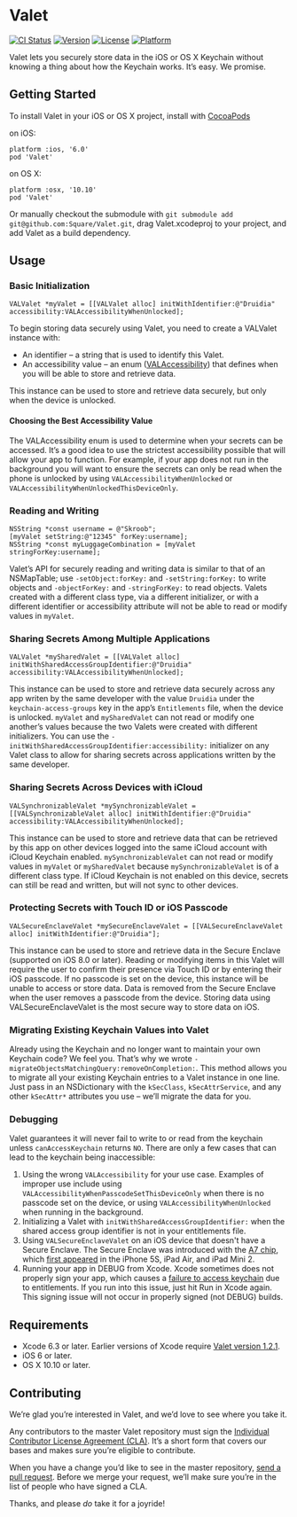 # Valet

[![CI Status](https://travis-ci.org/square/Valet.svg?branch=master)](https://travis-ci.org/square/Valet)
[![Version](https://img.shields.io/cocoapods/v/Valet.svg)](http://cocoadocs.org/docsets/Valet)
[![License](https://img.shields.io/cocoapods/l/Valet.svg)](http://cocoadocs.org/docsets/Valet)
[![Platform](https://img.shields.io/cocoapods/p/Valet.svg)](http://cocoadocs.org/docsets/Valet)

Valet lets you securely store data in the iOS or OS X Keychain without knowing a thing about how the Keychain works. It’s easy. We promise.

## Getting Started

To install Valet in your iOS or OS X project, install with [CocoaPods](http://cocoapods.org)

on iOS:

```
platform :ios, '6.0'
pod 'Valet'
```

on OS X:

```
platform :osx, '10.10'
pod 'Valet'
```


Or manually checkout the submodule with `git submodule add git@github.com:Square/Valet.git`, drag Valet.xcodeproj to your project, and add Valet as a build dependency.

## Usage

### Basic Initialization

```objc
VALValet *myValet = [[VALValet alloc] initWithIdentifier:@"Druidia" accessibility:VALAccessibilityWhenUnlocked];
```

To begin storing data securely using Valet, you need to create a VALValet instance with:

* An identifier – a string that is used to identify this Valet.
* An accessibility value – an enum ([VALAccessibility](Valet/VALValet.h)) that defines when you will be able to store and retrieve data.

This instance can be used to store and retrieve data securely, but only when the device is unlocked.

#### Choosing the Best Accessibility Value

The VALAccessibility enum is used to determine when your secrets can be accessed. It’s a good idea to use the strictest accessibility possible that will allow your app to function. For example, if your app does not run in the background you will want to ensure the secrets can only be read when the phone is unlocked by using `VALAccessibilityWhenUnlocked` or `VALAccessibilityWhenUnlockedThisDeviceOnly`.

### Reading and Writing

```objc
NSString *const username = @"Skroob";
[myValet setString:@"12345" forKey:username];
NSString *const myLuggageCombination = [myValet stringForKey:username];
```

Valet’s API for securely reading and writing data is similar to that of an NSMapTable; use `-setObject:forKey:` and `-setString:forKey:` to write objects and `-objectForKey:` and `-stringForKey:` to read objects. Valets created with a different class type, via a different initializer, or with a different identifier or accessibility attribute will not be able to read or modify values in `myValet`.

### Sharing Secrets Among Multiple Applications

```
VALValet *mySharedValet = [[VALValet alloc] initWithSharedAccessGroupIdentifier:@"Druidia" accessibility:VALAccessibilityWhenUnlocked];
```

This instance can be used to store and retrieve data securely across any app writen by the same developer with the value `Druidia` under the `keychain-access-groups` key in the app’s `Entitlements` file, when the device is unlocked. `myValet` and `mySharedValet` can not read or modify one another’s values because the two Valets were created with different initializers. You can use the `-initWithSharedAccessGroupIdentifier:accessibility:` initializer on any Valet class to allow for sharing secrets across applications written by the same developer.

### Sharing Secrets Across Devices with iCloud

```objc
VALSynchronizableValet *mySynchronizableValet = [[VALSynchronizableValet alloc] initWithIdentifier:@"Druidia" accessibility:VALAccessibilityWhenUnlocked];
```

This instance can be used to store and retrieve data that can be retrieved by this app on other devices logged into the same iCloud account with iCloud Keychain enabled. `mySynchronizableValet` can not read or modify values in `myValet` or `mySharedValet` because `mySynchronizableValet` is of a different class type. If iCloud Keychain is not enabled on this device, secrets can still be read and written, but will not sync to other devices.

### Protecting Secrets with Touch ID or iOS Passcode

```objc
VALSecureEnclaveValet *mySecureEnclaveValet = [[VALSecureEnclaveValet alloc] initWithIdentifier:@"Druidia"];
```

This instance can be used to store and retrieve data in the Secure Enclave (supported on iOS 8.0 or later). Reading or modifying items in this Valet will require the user to confirm their presence via Touch ID or by entering their iOS passcode. If no passcode is set on the device, this instance will be unable to access or store data. Data is removed from the Secure Enclave when the user removes a passcode from the device. Storing data using VALSecureEnclaveValet is the most secure way to store data on iOS.

### Migrating Existing Keychain Values into Valet

Already using the Keychain and no longer want to maintain your own Keychain code? We feel you. That’s why we wrote `-migrateObjectsMatchingQuery:removeOnCompletion:`. This method allows you to migrate all your existing Keychain entries to a Valet instance in one line. Just pass in an NSDictionary with the `kSecClass`, `kSecAttrService`, and any other `kSecAttr*` attributes you use – we’ll migrate the data for you.

### Debugging

Valet guarantees it will never fail to write to or read from the keychain unless `canAccessKeychain` returns `NO`. There are only a few cases that can lead to the keychain being inaccessible:

1. Using the wrong `VALAccessibility` for your use case. Examples of improper use include using `VALAccessibilityWhenPasscodeSetThisDeviceOnly` when there is no passcode set on the device, or using `VALAccessibilityWhenUnlocked` when running in the background.
2. Initializing a Valet with `initWithSharedAccessGroupIdentifier:` when the shared access group identifier is not in your entitlements file.
3. Using `VALSecureEnclaveValet` on an iOS device that doesn't have a Secure Enclave. The Secure Enclave was introduced with the [A7 chip](https://www.apple.com/business/docs/iOS_Security_Guide.pdf), which [first appeared](https://en.wikipedia.org/wiki/Apple_A7#Products_that_include_the_Apple_A7) in the iPhone 5S, iPad Air, and iPad Mini 2.
4. Running your app in DEBUG from Xcode. Xcode sometimes does not properly sign your app, which causes a [failure to access keychain](https://github.com/square/Valet/issues/10#issuecomment-114408954) due to entitlements. If you run into this issue, just hit Run in Xcode again. This signing issue will not occur in properly signed (not DEBUG) builds.

## Requirements

* Xcode 6.3 or later. Earlier versions of Xcode require [Valet version 1.2.1](https://github.com/square/Valet/tree/1f587a82bed724e75c63f9254287016b51d31ced).
* iOS 6 or later.
* OS X 10.10 or later.

## Contributing

We’re glad you’re interested in Valet, and we’d love to see where you take it.

Any contributors to the master Valet repository must sign the [Individual Contributor License Agreement (CLA)](https://spreadsheets.google.com/spreadsheet/viewform?formkey=dDViT2xzUHAwRkI3X3k5Z0lQM091OGc6MQ&ndplr=1). It’s a short form that covers our bases and makes sure you’re eligible to contribute.

When you have a change you’d like to see in the master repository, [send a pull request](https://github.com/square/Valet/pulls). Before we merge your request, we’ll make sure you’re in the list of people who have signed a CLA.

Thanks, and please *do* take it for a joyride!
